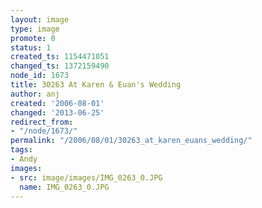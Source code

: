 ```yaml
---
layout: image
type: image
promote: 0
status: 1
created_ts: 1154471051
changed_ts: 1372159490
node_id: 1673
title: 30263 At Karen & Euan's Wedding
author: anj
created: '2006-08-01'
changed: '2013-06-25'
redirect_from:
- "/node/1673/"
permalink: "/2006/08/01/30263_at_karen_euans_wedding/"
tags:
- Andy
images:
- src: image/images/IMG_0263_0.JPG
  name: IMG_0263_0.JPG
---
```


